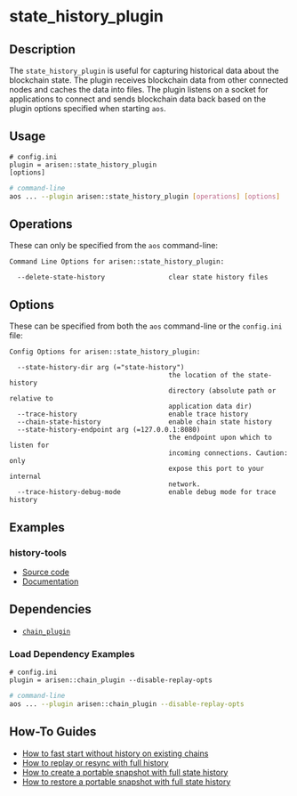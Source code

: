 # state_history_plugin

## Description

The `state_history_plugin` is useful for capturing historical data about the blockchain state. The plugin receives blockchain data from other connected nodes and caches the data into files. The plugin listens on a socket for applications to connect and sends blockchain data back based on the plugin options specified when starting `aos`.

## Usage

```console
# config.ini
plugin = arisen::state_history_plugin
[options]
```
```sh
# command-line
aos ... --plugin arisen::state_history_plugin [operations] [options]
```

## Operations

These can only be specified from the `aos` command-line:

```console
Command Line Options for arisen::state_history_plugin:

  --delete-state-history                clear state history files
```

## Options

These can be specified from both the `aos` command-line or the `config.ini` file:

```console
Config Options for arisen::state_history_plugin:

  --state-history-dir arg (="state-history")
                                        the location of the state-history 
                                        directory (absolute path or relative to
                                        application data dir)
  --trace-history                       enable trace history
  --chain-state-history                 enable chain state history
  --state-history-endpoint arg (=127.0.0.1:8080)
                                        the endpoint upon which to listen for 
                                        incoming connections. Caution: only 
                                        expose this port to your internal 
                                        network.
  --trace-history-debug-mode            enable debug mode for trace history
```

## Examples

### history-tools

  * [Source code](https://github.com/ARISENIO/history-tools/)
  * [Documentation](https://arisen.github.io/history-tools/)

## Dependencies

* [`chain_plugin`](../chain_plugin/index.md)

### Load Dependency Examples

```console
# config.ini
plugin = arisen::chain_plugin --disable-replay-opts
```
```sh
# command-line
aos ... --plugin arisen::chain_plugin --disable-replay-opts
```

## How-To Guides

* [How to fast start without history on existing chains](10_how-to-fast-start-without-old-history.md)
* [How to replay or resync with full history](20_how-to-replay-or-resync-with-full-history.md)
* [How to create a portable snapshot with full state history](30_how-to-create-snapshot-with-full-history.md)
* [How to restore a portable snapshot with full state history](40_how-to-restore-snapshot-with-full-history.md)
